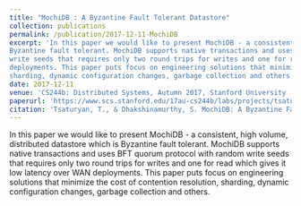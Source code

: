 ```yaml
---
title: "MochiDB : A Byzantine Fault Tolerant Datastore"
collection: publications
permalink: /publication/2017-12-11-MochiDB
excerpt: 'In this paper we would like to present MochiDB - a consistent, high volume, distributed datastore which is
Byzantine fault tolerant. MochiDB supports native transactions and uses BFT quorum protocol with random
write seeds that requires only two round trips for writes and one for read which gives it low latency over WAN
deployments. This paper puts focus on engineering solutions that minimize the cost of contention resolution,
sharding, dynamic configuration changes, garbage collection and others.'
date: 2017-12-11
venue: 'CS244b: Distributed Systems, Autumn 2017, Stanford University '
paperurl: 'https://www.scs.stanford.edu/17au-cs244b/labs/projects/tsaturyan_dhakshinamurthy.pdf'
citation: 'Tsaturyan, T., & Dhakshinamurthy, S. MochiDB: A Byzantine Fault Tolerant Datastore'
---
```


In this paper we would like to present MochiDB - a consistent, high volume, distributed datastore which is
Byzantine fault tolerant. MochiDB supports native transactions and uses BFT quorum protocol with random
write seeds that requires only two round trips for writes and one for read which gives it low latency over WAN
deployments. This paper puts focus on engineering solutions that minimize the cost of contention resolution,
sharding, dynamic configuration changes, garbage collection and others.